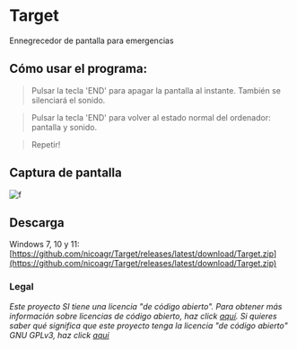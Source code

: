 # Target
Ennegrecedor de pantalla para emergencias
## Cómo usar el programa:
> Pulsar la tecla 'END' para apagar la pantalla al instante. También se silenciará el sonido.

> Pulsar la tecla 'END' para volver al estado normal del ordenador: pantalla y sonido.
 
> Repetir!
## Captura de pantalla
![f](https://i.ibb.co/3RGhpMg/captura.png)
## Descarga
Windows 7, 10 y 11: [https://github.com/nicoagr/Target/releases/latest/download/Target.zip](https://github.com/nicoagr/Target/releases/latest/download/Target.zip)
### Legal
*Este proyecto SI tiene una licencia "de código abierto". Para obtener más información sobre licencias de código abierto, haz click [aquí](https://opensource.org/faq). Si quieres saber qué significa que este proyecto tenga la licencia "de código abierto" GNU GPLv3, haz click [aquí](https://choosealicense.com/licenses/gpl-3.0/)*
